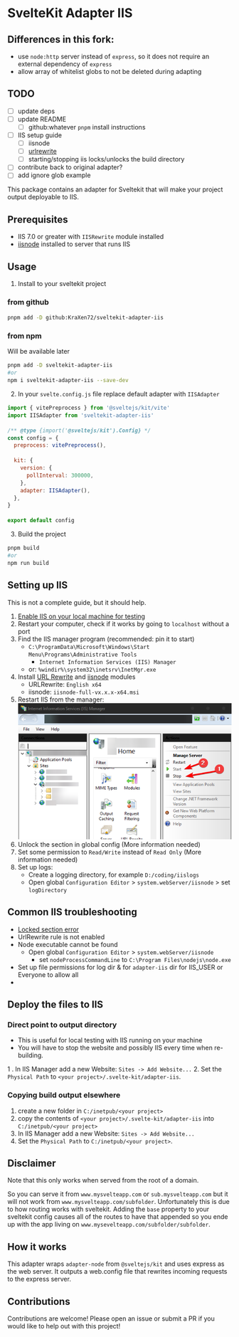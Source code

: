 # SvelteKit Adapter IIS

## Differences in this fork:
- use `node:http` server instead of `express`, so it does not require an external dependency of `express`
- allow array of whitelist globs to not be deleted during adapting

## TODO
- [ ] update deps
- [ ] update README
  - [ ] github:whatever `pnpm` install instructions
- [ ] IIS setup guide
  - [ ] iisnode
  - [ ] [urlrewrite](https://www.iis.net/downloads/microsoft/url-rewrite)
  - [ ] starting/stopping iis locks/unlocks the build directory
- [ ] contribute back to original adapter?
- [ ] add ignore glob example

This package contains an adapter for Sveltekit that will make your project output deployable to IIS.

## Prerequisites

- IIS 7.0 or greater with `IISRewrite` module installed
- [iisnode]("https://github.com/Azure/iisnode") installed to server that runs IIS

## Usage
1. Install to your sveltekit project
### from github
```bash
pnpm add -D github:KraXen72/sveltekit-adapter-iis
```

### from npm
Will be available later
```bash
pnpm add -D sveltekit-adapter-iis
#or
npm i sveltekit-adapter-iis --save-dev
```


2. In your `svelte.config.js` file replace default adapter with `IISAdapter`

```js
import { vitePreprocess } from '@sveltejs/kit/vite'
import IISAdapter from 'sveltekit-adapter-iis'

/** @type {import('@sveltejs/kit').Config} */
const config = {
  preprocess: vitePreprocess(),

  kit: {
	version: {
	  pollInterval: 300000,
	},
	adapter: IISAdapter(),
  },
}

export default config
```

3. Build the project

```sh
pnpm build
#or
npm run build
```

## Setting up IIS
This is not a complete guide, but it should help.
1. [Enable IIS on your local machine for testing](https://www.howtogeek.com/112455/how-to-install-iis-8-on-windows-8/)
2. Restart your computer, check if it works by going to `localhost` without a port
3. Find the IIS manager program (recommended: pin it to start)
   - `C:\ProgramData\Microsoft\Windows\Start Menu\Programs\Administrative Tools`
     - `Internet Information Services (IIS) Manager`
   - or: `%windir%\system32\inetsrv\InetMgr.exe`
4. Install [URL Rewrite](https://www.iis.net/downloads/microsoft/url-rewrite#additionalDownloads) and [iisnode](https://github.com/Azure/iisnode/releases) modules
   - URLRewrite: `English x64`
   - iisnode: `iisnode-full-vx.x.x-x64.msi`
5. Restart IIS from the manager:
	![iismanager restart](.github/assets/IISmgr1.png)
6. Unlock the section in global config (More information needed)
7. Set some permission to `Read/Write` instead of `Read Only` (More information needed)
8. Set up logs: 
   - Create a logging directory, for example `D:/coding/iislogs` 
   - Open global `Configuration Editor` > `system.webServer/iisnode` > set `logDirectory`

## Common IIS troubleshooting
- [Locked section error](https://serverfault.com/questions/360438/iis-complains-about-a-locked-section-how-can-i-find-out-where-its-locked)
- UrlRewrite rule is not enabled
- Node executable cannot be found
  - Open global `Configuration Editor` > `system.webServer/iisnode`
    - set `nodeProcessCommandLine` to `C:\Program Files\nodejs\node.exe`
- Set up file permissions for log dir & for `adapter-iis` dir for IIS_USER or Everyone to allow all
- 

## Deploy the files to IIS
### Direct point to output directory
- This is useful for local testing with IIS running on your machine
- You will have to stop the website and possibly IIS every time when re-building.
    
1 . In IIS Manager add a new Website: `Sites -> Add Website...`
2. Set the `Physical Path` to `<your project>/.svelte-kit/adapter-iis`.

### Copying build output elsewhere
1. create a new folder in `C:/inetpub/<your project>`
2. copy the contents of `<your project>/.svelte-kit/adapter-iis` into `C:/inetpub/<your project>`
3. In IIS Manager add a new Website: `Sites -> Add Website...`
4. Set the `Physical Path` to `C:/inetpub/<your project>`.

## Disclaimer

Note that this only works when served from the root of a domain.

So you can serve it from `www.mysvelteapp.com` or `sub.mysvelteapp.com` but it will not work from `www.mysvelteapp.com/subfolder`. Unfortunately this is due to how routing works with sveltekit. Adding the `base` property to your sveltekit config causes all of the routes to have that appended so you ende up with the app living on `www.mysevelteapp.com/subfolder/subfolder`.

## How it works

This adapter wraps `adapter-node` from `@sveltejs/kit` and uses express as the web server. It outputs a web.config file that rewrites incoming requests to the express server.

## Contributions

Contributions are welcome! Please open an issue or submit a PR if you would like to help out with this project!

<!-- ## How it works

This adapter simply creates a `web.config` file in the build output folder and then creates a `server.cjs` inside the server folder of your build output. The `web.config` rewrites incoming traffic to the `server.cjs` which is handled by iisnode. -->

